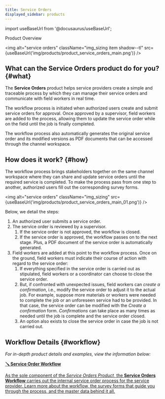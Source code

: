 ```yaml
---
title: Service Orders
displayed_sidebar: products
---
```


import useBaseUrl from '@docusaurus/useBaseUrl'; 

<span className="hero__title">Product Overview</span>
<br/>

<img alt="service orders" className="img_sizing item shadow--tl" src={useBaseUrl('img/products/product_service_orders_main.png')} />
<br/>

## What can the Service Orders product do for you? {#what}
The **Service Orders** product helps service providers create a simple and traceable process by which they can manage their service orders and communicate with field workers in real time.

The workflow process is initiated when authorized users create and submit service orders for approval. Once approved by a supervisor, field workers are added to the process, allowing them to update the service order while on the field until the job is finally completed.

The workflow process also automatically generates the original service order and its modified versions as PDF documents that can be accessed through the channel workspace.

## How does it work? {#how}
The workflow process brings stakeholders together on the same channel workspace where they can share and update service orders until the required service is completed. To make the process pass from one step to another, authorized users fill out the corresponding survey forms.

<img alt="service orders" className="img_sizing" src={useBaseUrl('img/products/product_service_orders_main_01.png')} />
<br/>

 Below, we detail the steps:
1. An authorized user submits a service order.  
2. The service order is reviewed by a supervisor.  
    1. If the service order is not approved, the workflow is closed.  
    2. If the service order is approved, the workflow passes on to the next stage. Plus, a PDF document of the service order is automatically generated. 
3. Field workers are added at this point to the workflow process. Once on the ground, field workers must indicate their course of action with regard to the service order:
    1. If everything specified in the service order is carried out as stipulated, field workers or a coordinator can choose to close the service order.  
    2. But, if confronted with unexpected issues, field workers can _create a confirmation_, i.e., modify the service order to adjust it to the actual job. For example, suppose more materials or workers were needed to complete the job or an unforeseen service had to be provided. In that case, the service order can be modified with the _Create a confirmation_ form. _Confirmations_ can take place as many times as needed until the job is complete and the service order closed.  
    3. An option also exists to close the service order in case the job is not carried out.  

## Workflow Details {#workflow}
_For in-depth product details and examples, view the information below:_

<div className="container">
<div className="row">

<div className="col col--12 margin-bottom--lg">
<a className="card2 padding--lg cardContainer_qNfC" href="/docs/products/service_orders/workflow_overview">

<span className="hero__subtitle"><b>🪛 Service Order Workflow</b></span> 

As the sole component of the _Service Orders Product_, the **Service Orders Workflow** carries out the internal service order process for the service provider. Learn more about the workflow, the survey forms that guide you through the process, and the master data behind it all.

</a>
</div>
</div>
</div>
<br/>
